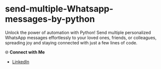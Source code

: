 # send-multiple-Whatsapp-messages-by-python
Unlock the power of automation with Python! Send multiple personalized WhatsApp messages effortlessly to your loved ones, friends, or colleagues, spreading joy and staying connected with just a few lines of code.

🌐 **Connect with Me**
- [LinkedIn](www.linkedin.com/in/md-azfar-alam)
